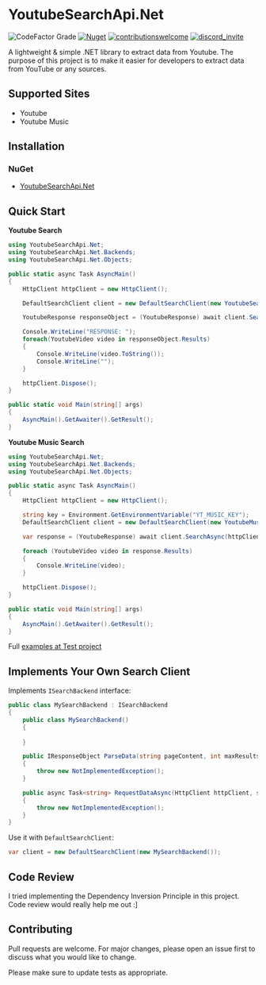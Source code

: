 # YoutubeSearchApi.Net
![CodeFactor Grade](https://img.shields.io/codefactor/grade/github/madeyoga/YoutubeSearchApi.Net?style=for-the-badge)
[![Nuget](https://img.shields.io/nuget/dt/Discord.Addons.Music?color=GREEN&style=for-the-badge)](https://www.nuget.org/packages/YoutubeSearchApi.Net/)
[![contributionswelcome](https://img.shields.io/badge/contributions-welcome-brightgreen/?style=for-the-badge)](https://github.com/madeyoga/YoutubeSearchApi.Net/issues)
[![discord_invite](https://img.shields.io/discord/458296099049046018?style=for-the-badge)](https://discord.gg/Y8sB4ay)

A lightweight & simple .NET library to extract data from Youtube.
The purpose of this project is to make it easier for developers to extract data from YouTube or any sources.


## Supported Sites
- Youtube
- Youtube Music

## Installation

### NuGet
- [YoutubeSearchApi.Net](https://www.nuget.org/packages/YoutubeSearchApi.Net/)


## Quick Start
**Youtube Search**
```C#
using YoutubeSearchApi.Net;
using YoutubeSearchApi.Net.Backends;
using YoutubeSearchApi.Net.Objects;

public static async Task AsyncMain()
{
    HttpClient httpClient = new HttpClient();

    DefaultSearchClient client = new DefaultSearchClient(new YoutubeSearchBackend());

    YoutubeResponse responseObject = (YoutubeResponse) await client.SearchAsync(httpClient, "black suit", maxResults: 5);

    Console.WriteLine("RESPONSE: ");
    foreach(YoutubeVideo video in responseObject.Results)
    {
        Console.WriteLine(video.ToString());
        Console.WriteLine("");
    }

    httpClient.Dispose();
}

public static void Main(string[] args)
{
    AsyncMain().GetAwaiter().GetResult();
}
```

**Youtube Music Search**
```C#
using YoutubeSearchApi.Net;
using YoutubeSearchApi.Net.Backends;
using YoutubeSearchApi.Net.Objects;

public static async Task AsyncMain()
{
    HttpClient httpClient = new HttpClient();

    string key = Environment.GetEnvironmentVariable("YT_MUSIC_KEY");
    DefaultSearchClient client = new DefaultSearchClient(new YoutubeMusicSearchBackend(key));

    var response = (YoutubeResponse) await client.SearchAsync(httpClient, "black suit", maxResults: 5);

    foreach (YoutubeVideo video in response.Results)
    {
        Console.WriteLine(video);
    }

    httpClient.Dispose();
}

public static void Main(string[] args)
{
    AsyncMain().GetAwaiter().GetResult();
}
```

Full [examples at Test project](https://github.com/madeyoga/YoutubeSearchApi.Net/tree/master/Tests)

## Implements Your Own Search Client
Implements `ISearchBackend` interface:

```C#
public class MySearchBackend : ISearchBackend 
{
    public class MySearchBackend() 
    {
    
    }

    public IResponseObject ParseData(string pageContent, int maxResults)
    {
        throw new NotImplementedException();
    }

    public async Task<string> RequestDataAsync(HttpClient httpClient, string query, int retry = 3, Dictionary<string, object> extras = null)
    {
        throw new NotImplementedException();
    }
}
```

Use it with `DefaultSearchClient`:
```C#
var client = new DefaultSearchClient(new MySearchBackend());
```


## Code Review
I tried implementing the Dependency Inversion Principle in this project. Code review would really help me out :]


## Contributing
Pull requests are welcome. For major changes, please open an issue first to discuss what you would like to change.

Please make sure to update tests as appropriate.
